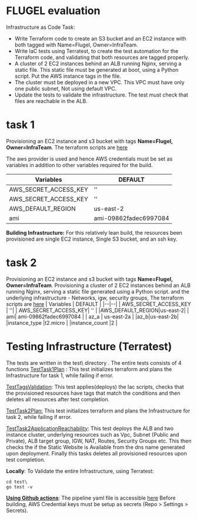 # FLUGEL evaluation

Infrastructure as Code Task:

 - Write Terraform code to create an S3 bucket and an EC2 instance with both tagged with Name=Flugel, Owner=InfraTeam.
 - Write IaC tests using Terratest, to create the test automation for the Terraform code, and validating that both resources are tagged properly.
 - A cluster of 2 EC2 instances behind an ALB running Nginx, serving a static file. This static file must be generated at boot, using a Python script. Put the AWS instance tags in the file.
 -   The cluster must be deployed in a new VPC. This VPC must have only one public subnet, Not using default VPC.
-   Update the tests to validate the infrastructure. The test must check that files are reachable in the ALB.

# task 1

Provisioning an EC2 instance and s3 bucket with tags **Name=Flugel, Owner=InfraTeam**.
The terraform scripts are [here](https://github.com/giddy87/flugel_test/tree/test1/task1)

The aws provider is used and hence AWS credentials must be set as variables in addition to other variables required for the build.

| Variables | DEFAULT |
|--|--|
| AWS_SECRET_ACCESS_KEY |  ''|
|  AWS_SECRET_ACCESS_KEY| '' |
|AWS_DEFAULT_REGION|us-east-2|
|  ami| ami-09862fadec6997084 |
**Building Infrastructure:**
For this relatively lean build, the resources been provisioned are single EC2 instance, Single S3 bucket, and an ssh key.

# task 2
Provisioning an EC2 instance and s3 bucket with tags **Name=Flugel, Owner=InfraTeam**.
Provisioning a cluster of 2 EC2 instances behind an ALB running Nginx, serving a static file generated using a Python script. and the underlying infrastructure - Networks, igw, security groups, 
The terraform scripts are [here](https://github.com/giddy87/flugel_test/tree/test1/task1)
| Variables | DEFAULT |
|--|--|
| AWS_SECRET_ACCESS_KEY |  ''|
|  AWS_SECRET_ACCESS_KEY| '' |
|AWS_DEFAULT_REGION|us-east-2|
|  ami| ami-09862fadec6997084 |
| az_a | us-east-2a |
|az_b|us-east-2b|
|instance_type  |t2.micro  |
|instance_count  |2  |




# Testing Infrastructure (Terratest)
The tests are written in the test\ directory .
The entire tests consists of 4 functions
[TestTask1Plan](https://github.com/giddy87/flugel_test/blob/main/test/task1_test.go) : This test initializes terraform and plans the Infrastructure for task 1, while failing if error.

[TestTagsValidation](https://github.com/giddy87/flugel_test/blob/main/test/task1_test.go): This test applies(deploys) the Iac scripts, checks that the provisioned resources have tags that match the conditions and then deletes all resources after test completion.

[TestTask2Plan:](https://github.com/giddy87/flugel_test/blob/main/test/task2_test.go)  This test initializes terraform and plans the Infrastructure for task 2, while failing if error.

[TestTask2ApplicationReachability](https://github.com/giddy87/flugel_test/blob/main/test/task2_test.go): This test deploys the ALB and two instance cluster, underlying resources such as Vpc, Subnet (Public and Private), ALB target group, IGW, NAT, Routes, Security Groups etc.
This then checks the if the Static Website is Available from the dns name generated upon deployment.
Finally this tasks deletes all provisioned resources upon test completion. 


**Locally**:
To Validate the entire Infrastructure, using Terratest:

    cd test\
    go test -v
**[Using Github actions](https://github.com/giddy87/flugel_test/actions)**:
The pipeline yaml file is accessible [here](https://github.com/giddy87/flugel_test/blob/main/.github/workflows/pipeline.yml)
Before building, AWS Credential keys must be setup as secrets (Repo > Settings > Secrets). 
```


